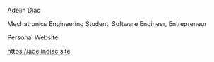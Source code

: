 Adelin Diac

Mechatronics Engineering Student, Software Engineer, Entrepreneur

Personal Website

https://adelindiac.site
